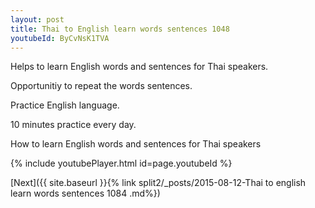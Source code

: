 ```yaml
---
layout: post
title: Thai to English learn words sentences 1048 
youtubeId: ByCvNsK1TVA
---
```

 
 
Helps to learn English words and sentences for Thai speakers.

Opportunitiy to repeat the words sentences. 

Practice English language. 
 
10 minutes practice every day. 
 
How to learn English words and sentences for Thai speakers 
 
{% include youtubePlayer.html id=page.youtubeId %}
 
 
[Next]({{ site.baseurl }}{% link  split2/_posts/2015-08-12-Thai to english learn words sentences 1084 .md%})
 
